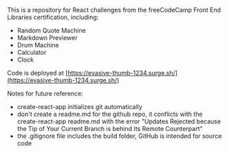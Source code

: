 This is a repository for React challenges from the freeCodeCamp Front End Libraries certification, including:
- Random Quote Machine
- Markdown Previewer
- Drum Machine
- Calculator
- Clock

Code is deployed at [https://evasive-thumb-1234.surge.sh/](https://evasive-thumb-1234.surge.sh/)

Notes for future reference:
- create-react-app initializes git automatically
- don't create a readme.md for the github repo, it conflicts with the create-react-app readme.md with the error "Updates Rejected because the Tip of Your Current Branch is behind Its Remote Counterpart"
- the .gitignore file includes the build folder, GitHub is intended for source code
